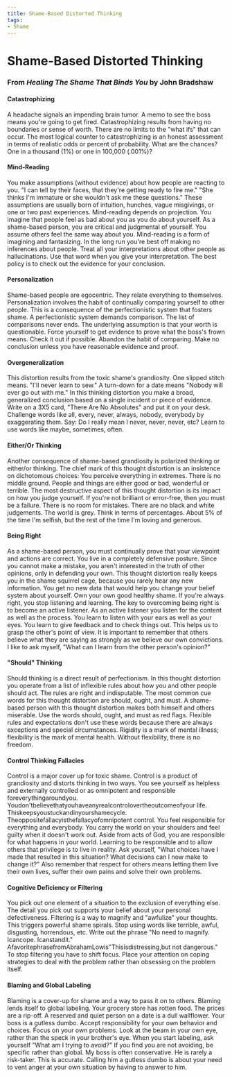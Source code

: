 ```yaml
---
title: Shame-Based Distorted Thinking
tags:
- Shame
---
```

# Shame-Based Distorted Thinking
### From *Healing The Shame That Binds You* by John Bradshaw
#### Catastrophizing
A headache signals an impending brain tumor. A memo to see the boss means you're going to get fired. Catastrophizing results from having no boundaries or sense of worth. There are no limits to the "what ifs" that can occur.
The most logical counter to catastrophizing is an honest assessment in terms of realistic odds or percent of probability. What are the chances? One in a thousand (1%) or one in 100,000 (.001%)?

#### Mind-Reading
You make assumptions (without evidence) about how people are reacting to you. "I can tell by their faces, that they're getting ready to fire me." "She thinks I'm immature or she wouldn't ask me these questions." These assumptions are usually born of intuition, hunches, vague misgivings, or one or two past experiences. Mind-reading depends on projection. You imagine that people feel as bad about you as you do about yourself. As a shame-based person, you are critical and judgmental of yourself. You assume others feel the same way about you.
Mind-reading is a form of imagining and fantasizing. In the long run you're best off making no inferences about people. Treat all your interpretations about other people as hallucinations. Use that word when you give your interpretation. The best policy is to check out the evidence for your conclusion.

#### Personalization
Shame-based people are egocentric. They relate everything to themselves. Personalization involves the habit of continually comparing yourself to other people. This is a consequence of the perfectionistic system that fosters shame. A perfectionistic system demands comparison. The list of comparisons never ends. The underlying assumption is that your worth is questionable.
Force yourself to get evidence to prove what the boss's frown means. Check it out if possible. Abandon the habit of comparing. Make no conclusion unless you have reasonable evidence and proof.

#### Overgeneralization
This distortion results from the toxic shame's grandiosity. One slipped stitch means. "I'll never learn to sew." A turn-down for a date means "Nobody will ever go out with me." In this thinking distortion you make a broad, generalized conclusion based on a single incident or piece of evidence.
Write on a 3X5 card, "There Are No Absolutes" and put it on your desk. Challenge words like all, every, never, always, nobody, everybody by exaggerating them. Say: Do I really mean I never, never, never, etc? Learn to use words like maybe, sometimes, often.

#### Either/Or Thinking
Another consequence of shame-based grandiosity is polarized thinking or either/or thinking. The chief mark of this thought distortion is an insistence on dichotomous choices: You perceive everything in extremes. There is no middle ground. People and things are either good or bad, wonderful or terrible. The most destructive aspect of this thought distortion is its impact on how you judge yourself. If you're not brilliant or error-free, then you must be a failure. There is no room for mistakes.
There are no black and white judgements. The world is grey. Think in terms of percentages. About 5% of the time I'm selfish, but the rest of the time I'm loving and generous.

#### Being Right
As a shame-based person, you must continually prove that your viewpoint and actions are correct. You live in a completely defensive posture. Since you cannot make a mistake, you aren't interested in the truth of other opinions, only in defending your own. This thought distortion really keeps you in the shame squirrel cage, because you rarely hear any new information. You get no new data that would help you change your belief system about yourself.
Own your own good healthy shame. If you're always right, you stop listening and learning. The key to overcoming being right is to become an active listener. As an active listener you listen for the content
as well as the process. You learn to listen with your ears as well as your eyes. You learn to give feedback and to check things out. This helps us to grasp the other's point of view. It is important to remember that others believe what they are saying as strongly as we believe our own convictions. I like to ask myself, "What can I learn from the other person's opinion?"

#### "Should" Thinking
Should thinking is a direct result of perfectionism. In this thought distortion you operate from a list of inflexible rules about how you and other people should act. The rules are right and indisputable. The most common cue words for this thought distortion are should, ought, and must. A shame-based person with this thought distortion makes both himself and others miserable.
Use the words should, ought, and must as red flags. Flexible rules and expectations don't use these words because there are always exceptions and special circumstances. Rigidity is a mark of mental illness; flexibility is the mark of mental health. Without flexibility, there is no freedom.

#### Control Thinking Fallacies
Control is a major cover up for toxic shame. Control is a product of grandiosity and distorts thinking in two ways. You see yourself as helpless and externally controlled or as omnipotent and responsible foreverythingaroundyou. Youdon'tbelievethatyouhaveanyrealcontrolovertheoutcomeofyour life. Thiskeepsyoustuckandinyourshamecycle. Theoppositefallacyisthefallacyofomnipotent control. You feel responsible for everything and everybody. You carry the world on your shoulders and feel guilty when it doesn't work out.
Aside from acts of God, you are responsible for what happens in your world. Learning to be responsible and to allow others that privilege is to live in reality. Ask yourself, "What choices have I made that resulted in this situation? What decisions can I now make to change it?" Also remember that respect for others means letting them live their own lives, suffer their own pains and solve their own problems.

#### Cognitive Deficiency or Filtering
You pick out one element of a situation to the exclusion of everything else. The detail you pick out supports your belief about your personal defectiveness. Filtering is a way to magnify and "awfulize" your thoughts. This triggers powerful shame spirals.
Stop using words like terrible, awful, disgusting, horrendous, etc. Write out the phrase "No need to magnify. Icancope. Icanstandit." AfavoritephrasefromAbrahamLowis"Thisisdistressing,but not dangerous." To stop filtering you have to shift focus. Place your attention on coping strategies to deal with the problem rather than obsessing on the problem itself.

#### Blaming and Global Labeling
Blaming is a cover-up for shame and a way to pass it on to others. Blaming lends itself to global labeling. Your grocery store has rotten food. The prices are a rip-off. A reserved and quiet person on a date is a dull wallflower. Your boss is a gutless dumbo.
Accept responsibility for your own behavior and choices. Focus on your own problems. Look at the beam in your own eye, rather than the speck in your brother's eye. When you start labeling, ask yourself "What am I trying to avoid?" If you find you are not avoiding, be specific rather than global. My boss is often conservative. He is rarely a risk-taker. This is accurate. Calling him a gutless dumbo is about your need to vent anger at your own situation by having to answer to him.
